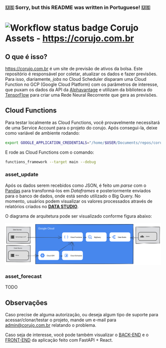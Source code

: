 ### 🇺🇸 Sorry, but this README was written in Portuguese! 🇺🇸

# ![Workflow status badge](https://github.com/ewertones/corujo-assets/actions/workflows/main.yml/badge.svg) Corujo Assets - https://corujo.com.br

## O que é isso?

https://corujo.com.br é um site de previsão de ativos da bolsa. Este repositório é responsável por coletar, atualizar os dados e fazer previsões. Para isso, diariamente, *jobs* no Cloud Scheduler disparam uma Cloud Function no GCP (Google Cloud Platform) com os parâmetros de interesse, que puxam os dados da API da [Alphavantage](https://www.alphavantage.co/) e utilizam da biblioteca do [TensorFlow](https://www.tensorflow.org/) para criar uma Rede Neural Recorrente que gera as previsões.

## Cloud Functions

Para testar localmente as Cloud Functions, você provavelmente necessitará de uma Service Account para o projeto do corujo. Após consegui-la, deixe como variável de ambiente rodando:

```bash
export GOOGLE_APPLICATION_CREDENTIALS="/home/$USER/Documents/repos/corujo/corujo-assets/corujo.json"
```

E rode as Cloud Functions com o comando:

```bash
functions_framework --target main --debug
```

### asset_update

Após os dados serem recebidos como JSON, é feito um *parse* com o [Pandas](https://pandas.pydata.org/) para transformá-los em *Dataframes* e posteriormente enviados para o banco de dados, onde está sendo utilizado o Big Query. No momento, usuários podem visualizar os valores processados através de relatórios criados no [**DATA STUDIO**](https://datastudio.google.com/reporting/3a2ade9e-079d-443f-8302-3a76843e94ef).  

O diagrama de arquitetura pode ser visualizado conforme figura abaixo:

![Diagrama de Arquitetura](https://raw.githubusercontent.com/ewertones/corujo-assets/main/docs/Architecture%20Diagram.svg)

### asset_forecast 

TODO

## Observações

Caso precise de alguma autorização, ou deseja algum tipo de suporte para acessar/clonar/testar o projeto, mande um e-mail para admin@corujo.com.br relatando o problema.

Caso seja de interesse, você pode também visualizar o [BACK-END](https://github.com/ewertones/corujo-backend) e o [FRONT-END](https://github.com/ewertones/corujo-frontend) da aplicação feito com FastAPI + React.
